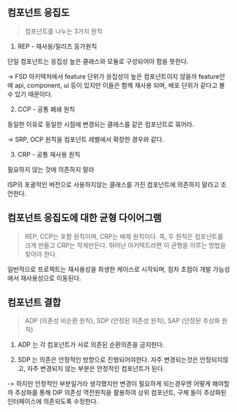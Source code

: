## 컴포넌트 응집도

> 컴포넌트를 나누는 3가지 원칙

1. REP - 재사용/릴리즈 등가원칙

단일 컴포넌트는 응집성 높은 클래스와 모듈로 구성되어야 함을 뜻한다.

-> FSD 아키텍처에서 feature 단위가 응집성이 높은 컴포넌트이지 않을까 feature안에 api, component, ui 등이 있지만 이들은 함께 재사용 되며, 배포 단위가 같다고 볼수 있기 때문이다.

2. CCP - 공통 폐쇄 원칙

동일한 이유로 동일한 시점에 변경되는 클래스를 같은 컴포넌트로 묶어라.

-> SRP, OCP 원칙을 컴포넌트 레벨에서 확장한 경우와 같다. 


3. CRP - 공통 재사용 원칙

필요하지 않는 것에 의존하지 말라

ISP의 포괄적인 버전으로 사용하지않는 클래스를 가진 컴포넌트에 의존하지 말라고 조언한다.

## 컴포넌트 응집도에 대한 균형 다이어그램 

> REP, CCP는 포함 원칙이며, CRP는 배제 원칙이다. 즉, 두 원칙은 컴포넌트를 크게 만들고 CRP는 작게만든다. 뛰어난 아키텍트라면 이 균형을 이루는 방법을 찾아야 한다.

일반적으로 프로젝트는 재사용성을 희생한 케이스로 시작되며, 점차 초점이 개발 가능성에서 재사용성으로 이동된다.

## 컴포넌트 결합

> ADP (의존성 비순환 원칙), SDP (안정된 의존성 원칙), SAP (안정된 추상화 원칙)

1. ADP 는 각 컴포넌트가 서로 의존된 순환의존을 금지한다.

2. SDP 는 의존은 안정적인 방향으로 진행되어야한다. 자주 변경되는것은 안정되지않고, 자주 변경되지 않는 부분은 안정적인 컴포넌트가 된다. 

-> 하지만 안정적인 부분일거라 생각했지만 변경이 필요하게 되는경우엔 어떻게 해야할까 추상화를 통해 DIP 의존성 역전원칙을 활용하여 상위 컴포넌트, 구체 들이 추상화된 인터페이스에 의존되도록 수정한다.


